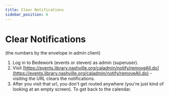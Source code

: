 ```yaml
---
title: Clear Notifications
sidebar_position: 6
---
```


# Clear Notifications

(the numbers by the envelope in admin client)

1. Log in to Bedework (events or steven) as admin (superuser).
2. Visit [https://events.library.nashville.org/caladmin/notify/removeAll.do](https://events.library.nashville.org/caladmin/notify/removeAll.do) - visiting the URL clears the notifications.
3. After you visit that url, you don't get routed anywhere (you're just kind of looking at an empty screen). To get back to the calendar.
